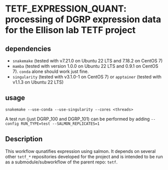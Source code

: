 # TETF_EXPRESSION_QUANT: processing of DGRP expression data for the Ellison lab TETF project

## dependencies

- `snakemake` (tested with v7.21.0 on Ubuntu 22 LTS and 7.18.2 on CentOS 7)
- `mamba` (tested with version 1.0.0 on Ubuntu 22 LTS and 0.9.1 on CentOS 7). `conda` alone should work just fine.
- `singularity` (tested with v3.1.0-1 on CentOS 7) or `apptainer` (tested with v1.1.3 on Ubuntu 22 LTS)

## usage

```
snakemake --use-conda --use-singularity --cores <threads>
```

A test run (just DGRP_100 and DGRP_101) can be performed by adding `--config RUN_TYPE=test --SALMON_REPLICATES=1`

## Description

This workflow qunatifies expression using salmon. It depends on several other `tetf_*` repositories developed
for the project and is intended to be run as a submodule/subworkflow of the parent repo: `tetf`.

